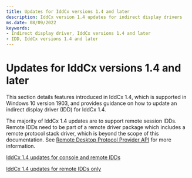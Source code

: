 ```yaml
---
title: Updates for IddCx versions 1.4 and later
description: IddCx version 1.4 updates for indirect display drivers
ms.date: 08/09/2022
keywords:
- Indirect display driver, IddCx versions 1.4 and later
- IDD, IddCx versions 1.4 and later
---
```


# Updates for IddCx versions 1.4 and later

This section details features introduced in IddCx 1.4, which is supported in Windows 10 version 1903, and provides guidance on how to update an indirect display driver (IDD) for IddCx 1.4.

The majority of IddCx 1.4 updates are to support remote session IDDs. Remote IDDs need to be part of a remote driver package which includes a remote protocol stack driver, which is beyond the scope of this documentation. See [Remote Desktop Protocol Provider API](/windows/win32/termserv/custom-remote-desktop-protocols) for more information.

[IddCx 1.4 updates for console and remote IDDs](iddcx1.4-updates-for-console-and-remote-idds.md)

[IddCx 1.4 updates for remote IDDs only](iddcx1.4-updates-for-remote-idds.md)
